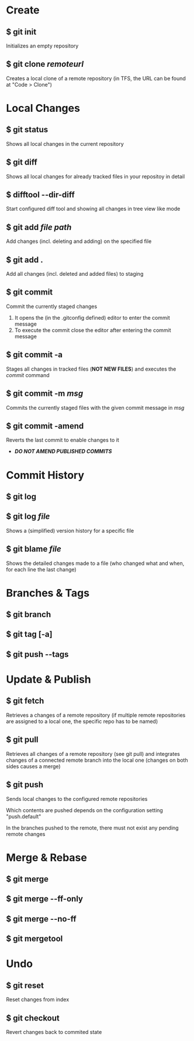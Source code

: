 # Create

## $ git init
  Initializes an empty repository

## $ git clone *remoteurl*
  Creates a local clone of a remote repository (in TFS, the URL can be found at "Code > Clone")

# Local Changes

## $ git status
  Shows all local changes in the current repository

## $ git diff
  Shows all local changes for already tracked files in your repositoy in detail

## $ difftool --dir-diff
  Start configured diff tool and showing all changes in tree view like mode
 
## $ git add *file path*
  Add changes (incl. deleting and adding) on the specified file
  
## $ git add .
  Add all changes (incl. deleted and added files) to staging
  
## $ git commit
  Commit the currently staged changes
  1. It opens the (in the .gitconfig defined) editor to enter the commit message
  2. To execute the commit close the editor after entering the commit message
  
## $ git commit -a
  Stages all changes in tracked files (**NOT NEW FILES**) and executes the *commit* command

## $ git commit -m *msg*
  Commits the currently staged files with the given commit message in *msg*
  
## $ git commit -amend
  Reverts the last commit to enable changes to it
  * ***DO NOT AMEND PUBLISHED COMMITS***
  
# Commit History

## $ git log
  
## $ git log *file*
  Shows a (simplified) version history for a specific file

## $ git blame *file*
  Shows the detailed changes made to a file (who changed what and when, for each line the last change)

# Branches & Tags

## $ git branch

## $ git tag [-a]

## $ git push --tags

# Update & Publish

## $ git fetch
  Retrieves a changes of a remote repository (if multiple remote repositories are assigned to a local one, the specific repo has to be named)

## $ git pull
  Retrieves all changes of a remote repository (see git pull) and integrates changes of a connected remote branch into the local one (changes on both sides causes a merge)

## $ git push
  Sends local changes to the configured remote repositories
  
  Which contents are pushed depends on the configuration setting "push.default"
  
  In the branches pushed to the remote, there must not exist any pending remote changes

# Merge & Rebase

## $ git merge
## $ git merge --ff-only
## $ git merge --no-ff

## $ git mergetool

# Undo

## $ git reset
  Reset changes from index
  
## $ git checkout
  Revert changes back to commited state
